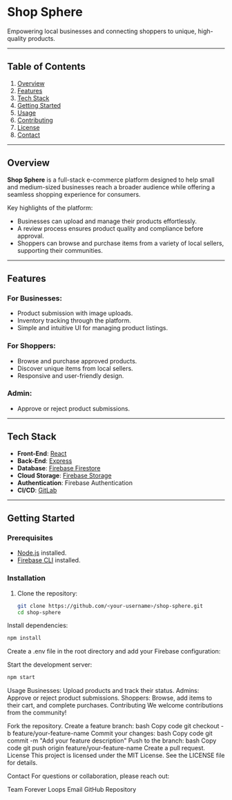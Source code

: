# Shop Sphere

Empowering local businesses and connecting shoppers to unique, high-quality products.

---

## Table of Contents

1. [Overview](#overview)
2. [Features](#features)
3. [Tech Stack](#tech-stack)
4. [Getting Started](#getting-started)
5. [Usage](#usage)
6. [Contributing](#contributing)
7. [License](#license)
8. [Contact](#contact)

---

## Overview

**Shop Sphere** is a full-stack e-commerce platform designed to help small and medium-sized businesses reach a broader audience while offering a seamless shopping experience for consumers.

Key highlights of the platform:
- Businesses can upload and manage their products effortlessly.
- A review process ensures product quality and compliance before approval.
- Shoppers can browse and purchase items from a variety of local sellers, supporting their communities.

---

## Features

### For Businesses:
- Product submission with image uploads.
- Inventory tracking through the platform.
- Simple and intuitive UI for managing product listings.

### For Shoppers:
- Browse and purchase approved products.
- Discover unique items from local sellers.
- Responsive and user-friendly design.

### Admin:
- Approve or reject product submissions.

---

## Tech Stack

- **Front-End**: [React](https://reactjs.org/)
- **Back-End**: [Express](https://expressjs.com/)
- **Database**: [Firebase Firestore](https://firebase.google.com/products/firestore)
- **Cloud Storage**: [Firebase Storage](https://firebase.google.com/products/storage)
- **Authentication**: Firebase Authentication
- **CI/CD**: [GitLab](https://about.gitlab.com/)

---

## Getting Started

### Prerequisites
- [Node.js](https://nodejs.org/) installed.
- [Firebase CLI](https://firebase.google.com/docs/cli) installed.

### Installation

1. Clone the repository:
   ```bash
   git clone https://github.com/<your-username>/shop-sphere.git
   cd shop-sphere
Install dependencies:

```bash
npm install
```
Create a .env file in the root directory and add your Firebase configuration:

Start the development server:

```bash
npm start
```

Usage
Businesses: Upload products and track their status.
Admins: Approve or reject product submissions.
Shoppers: Browse, add items to their cart, and complete purchases.
Contributing
We welcome contributions from the community!

Fork the repository.
Create a feature branch:
bash
Copy code
git checkout -b feature/your-feature-name
Commit your changes:
bash
Copy code
git commit -m "Add your feature description"
Push to the branch:
bash
Copy code
git push origin feature/your-feature-name
Create a pull request.
License
This project is licensed under the MIT License. See the LICENSE file for details.

Contact
For questions or collaboration, please reach out:

Team Forever Loops
Email
GitHub Repository